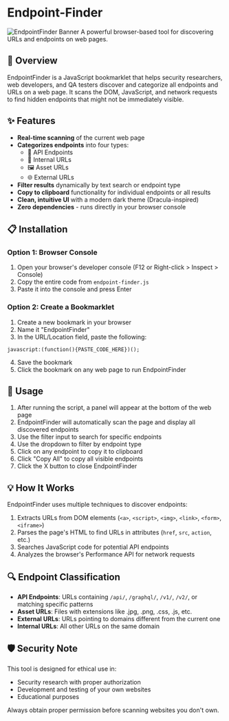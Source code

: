# Endpoint-Finder
![EndpointFinder Banner]()
A powerful browser-based tool for discovering URLs and endpoints on web pages.

## 🌟 Overview

EndpointFinder is a JavaScript bookmarklet that helps security researchers, web developers, and QA testers discover and categorize all endpoints and URLs on a web page. It scans the DOM, JavaScript, and network requests to find hidden endpoints that might not be immediately visible.

## ✨ Features

- **Real-time scanning** of the current web page
- **Categorizes endpoints** into four types:
  - 🔌 API Endpoints
  - 🔗 Internal URLs
  - 🖼️ Asset URLs 
  - 🌐 External URLs
- **Filter results** dynamically by text search or endpoint type
- **Copy to clipboard** functionality for individual endpoints or all results
- **Clean, intuitive UI** with a modern dark theme (Dracula-inspired)
- **Zero dependencies** - runs directly in your browser console

## 📋 Installation

### Option 1: Browser Console

1. Open your browser's developer console (F12 or Right-click > Inspect > Console)
2. Copy the entire code from `endpoint-finder.js`
3. Paste it into the console and press Enter

### Option 2: Create a Bookmarklet

1. Create a new bookmark in your browser
2. Name it "EndpointFinder"
3. In the URL/Location field, paste the following:
```
javascript:(function(){PASTE_CODE_HERE})();
```
4. Save the bookmark
5. Click the bookmark on any web page to run EndpointFinder

## 🚀 Usage

1. After running the script, a panel will appear at the bottom of the web page
2. EndpointFinder will automatically scan the page and display all discovered endpoints
3. Use the filter input to search for specific endpoints
4. Use the dropdown to filter by endpoint type
5. Click on any endpoint to copy it to clipboard
6. Click "Copy All" to copy all visible endpoints
7. Click the X button to close EndpointFinder

## 💡 How It Works

EndpointFinder uses multiple techniques to discover endpoints:

1. Extracts URLs from DOM elements (`<a>`, `<script>`, `<img>`, `<link>`, `<form>`, `<iframe>`)
2. Parses the page's HTML to find URLs in attributes (`href`, `src`, `action`, etc.)
3. Searches JavaScript code for potential API endpoints
4. Analyzes the browser's Performance API for network requests

## 🔍 Endpoint Classification

- **API Endpoints**: URLs containing `/api/`, `/graphql/`, `/v1/`, `/v2/`, or matching specific patterns
- **Asset URLs**: Files with extensions like .jpg, .png, .css, .js, etc.
- **External URLs**: URLs pointing to domains different from the current one
- **Internal URLs**: All other URLs on the same domain

## 🛡️ Security Note

This tool is designed for ethical use in:
- Security research with proper authorization
- Development and testing of your own websites
- Educational purposes

Always obtain proper permission before scanning websites you don't own.
